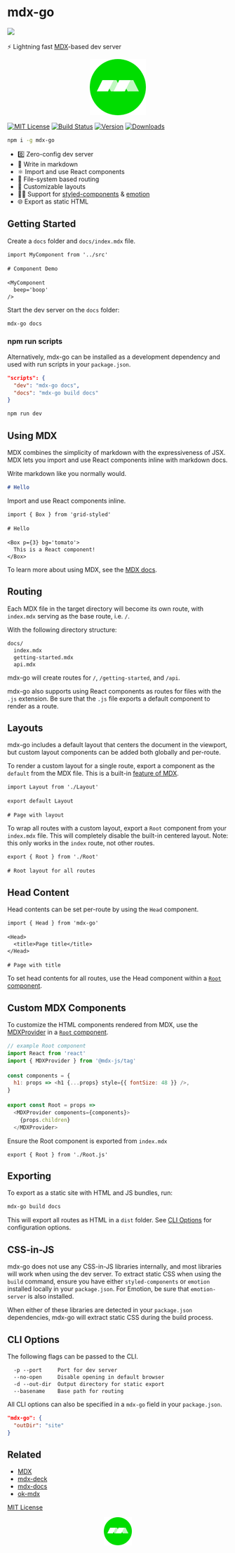 
# mdx-go

![](https://s3.amazonaws.com/jxnblk/mdx-go-24.gif)

:zap: Lightning fast [MDX][]-based dev server

<p align='center'>
  <img src='docs/logo.png' width='128' height='128' />
</p>

[![MIT License][license]](LICENSE.md)
[![Build Status][badge]][travis]
[![Version][version-badge]][npm]
[![Downloads][downloads-badge]][npm]

```sh
npm i -g mdx-go
```

- :zero: Zero-config dev server
- :memo: Write in markdown
- :atom_symbol: Import and use React components
- :file_folder: File-system based routing
- :triangular_ruler: Customizable layouts
- :woman_singer: Support for [styled-components][] & [emotion][]
- :globe_with_meridians: Export as static HTML

[badge]: https://flat.badgen.net/travis/jxnblk/mdx-go
[travis]: https://travis-ci.org/jxnblk/mdx-go

[version-badge]: https://flat.badgen.net/npm/v/mdx-go
[downloads-badge]: https://flat.badgen.net/npm/dt/mdx-go
[npm]: https://npmjs.com/package/mdx-go

[license]: https://flat.badgen.net/badge/license/MIT/blue
[coverage]: https://flat.badgen.net/codecov/c/github/jxnblk/mdx-go

## Getting Started

Create a `docs` folder and `docs/index.mdx` file.

```mdx
import MyComponent from '../src'

# Component Demo

<MyComponent
  beep='boop'
/>
```

Start the dev server on the `docs` folder:

```sh
mdx-go docs
```

### npm run scripts

Alternatively, mdx-go can be installed as a development dependency and used with run scripts in your `package.json`.

```json
"scripts": {
  "dev": "mdx-go docs",
  "docs": "mdx-go build docs"
}
```

```sh
npm run dev
```

## Using MDX

MDX combines the simplicity of markdown with the expressiveness of JSX.
MDX lets you import and use React components inline with markdown docs.

Write markdown like you normally would.

```md
# Hello
```

Import and use React components inline.

```mdx
import { Box } from 'grid-styled'

# Hello

<Box p={3} bg='tomato'>
  This is a React component!
</Box>
```

To learn more about using MDX, see the [MDX docs][MDX].

## Routing

Each MDX file in the target directory will become its own route,
with `index.mdx` serving as the base route, i.e. `/`.

With the following directory structure:

```
docs/
  index.mdx
  getting-started.mdx
  api.mdx
```

mdx-go will create routes for `/`, `/getting-started`, and `/api`.

mdx-go also supports using React components as routes for files with the `.js` extension.
Be sure that the `.js` file exports a default component to render as a route.

## Layouts

mdx-go includes a default layout that centers the document in the viewport,
but custom layout components can be added both globally and per-route.

To render a custom layout for a single route, export a component as the `default` from the MDX file.
This is a built-in [feature of MDX](https://mdxjs.com/syntax#export-default).

```mdx
import Layout from './Layout'

export default Layout

# Page with layout
```

To wrap all routes with a custom layout, export a `Root` component from your `index.mdx` file.
This will completely disable the built-in centered layout.
Note: this only works in the `index` route, not other routes.

```mdx
export { Root } from './Root'

# Root layout for all routes
```

## Head Content

Head contents can be set per-route by using the `Head` component.

```mdx
import { Head } from 'mdx-go'

<Head>
  <title>Page title</title>
</Head>

# Page with title
```

To set head contents for all routes, use the Head component within a [`Root` component](#layouts).

## Custom MDX Components

To customize the HTML components rendered from MDX, use the [MDXProvider](https://mdxjs.com/getting-started/#components) in a [`Root` component](#layouts).

```js
// example Root component
import React from 'react'
import { MDXProvider } from '@mdx-js/tag'

const components = {
  h1: props => <h1 {...props} style={{ fontSize: 48 }} />,
}

export const Root = props =>
  <MDXProvider components={components}>
    {props.children}
  </MDXProvider>
```

Ensure the Root component is exported from `index.mdx`

```mdx
export { Root } from './Root.js'
```

## Exporting

To export as a static site with HTML and JS bundles, run:

```sh
mdx-go build docs
```

This will export all routes as HTML in a `dist` folder.
See [CLI Options](#cli-options) for configuration options.

## CSS-in-JS

mdx-go does not use any CSS-in-JS libraries internally, and most libraries will work when using the dev server.
To extract static CSS when using the `build` command, ensure you have either `styled-components` or `emotion` installed locally in your `package.json`.
For Emotion, be sure that `emotion-server` is also installed.

When either of these libraries are detected in your `package.json` dependencies, mdx-go will extract static CSS during the build process.

## CLI Options

The following flags can be passed to the CLI.

```
  -p --port     Port for dev server
  --no-open     Disable opening in default browser
  -d --out-dir  Output directory for static export
  --basename    Base path for routing
```

All CLI options can also be specified in a `mdx-go` field in your `package.json`.

```json
"mdx-go": {
  "outDir": "site"
}
```

## Related

- [MDX][]
- [mdx-deck][]
- [mdx-docs][]
- [ok-mdx][]

[MIT License](LICENSE.md)

<p align='center'>
  <img src='docs/logo.png' width='64' height='64' />
</p>


[MDX]: https://github.com/mdx-js/mdx
[mdx-deck]: https://github.com/jxnblk/mdx-deck
[mdx-docs]: https://github.com/jxnblk/mdx-docs
[ok-mdx]: https://github.com/jxnblk/ok-mdx
[styled-components]: https://github.com/styled-components/styled-components
[emotion]: https://github.com/emotion-js/emotion
